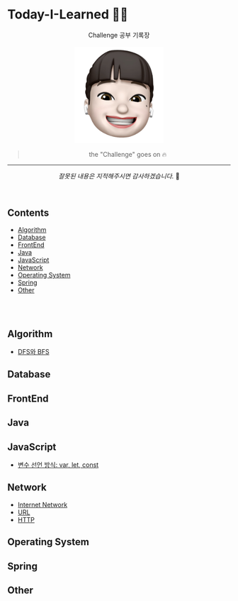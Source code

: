 # Today-I-Learned 👩‍💻 

<div align='center'>
Challenge 공부 기록장  
<br/><br/>
<img src="https://github.com/ChaerinYu/Today-I-Learned/blob/main/img/profile.png" width="200px">

> the "Challenge" goes on 🔥

--- 

_잘못된 내용은 지적해주시면 감사하겠습니다._ 👏

</div>
<br/>

## Contents


- [Algorithm](#Algorithm)
- [Database](#Database)
- [FrontEnd](#FrontEnd)
- [Java](#Java)
- [JavaScript](#JavaScript)
- [Network](#Network)
- [Operating System](#OS)
- [Spring](#Spring)
- [Other](#Other)

<br/><br/>


## Algorithm
- [DFS와 BFS](Algorithm/DFS_and_BFS.md)
## Database
## FrontEnd
## Java
## JavaScript
- [변수 선언 방식: var, let, const](JavaScript/variable.md)
## Network
- [Internet Network](Network/Internet_Network.md)
- [URL](Network/url.md)
- [HTTP](Network/HTTP.md)
## Operating System
## Spring
## Other